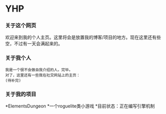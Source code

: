 # YHP
### 关于这个网页
  欢迎来到我的个人主页。这里将会是放置我的博客/项目的地方。现在这里还有些空，不过有一天会满起来的。
### 关于我个人
  ```
  我是一个很不会做自我介绍的人。完毕。
  对了，这里还有一些我在社交网站上的主页：
  (待补完)
  ```
### 关于我的项目
  *ElementsDungeon
    *一个roguelite类小游戏
    *目前状态：正在编写引擎机制
